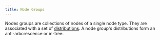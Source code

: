 ```yaml
---
title: Node Groups
---
```


<head>
  <title>Ref | Node Groups</title>
</head>

Nodes groups are collections of nodes of a single node type. They are associated with a set of [distributions](distributions). A node group's distributions form an anti-arborescence or in-tree.
